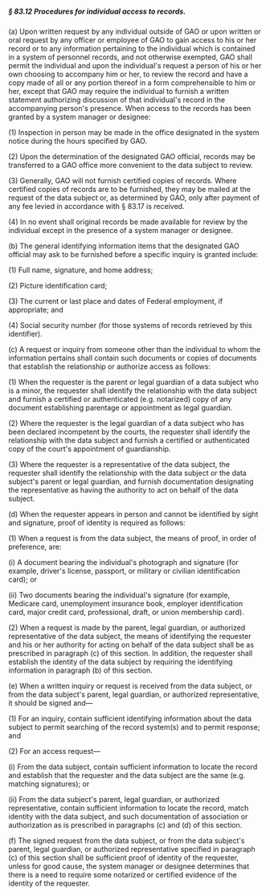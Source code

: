 ##### § 83.12 Procedures for individual access to records. #####

(a) Upon written request by any individual outside of GAO or upon written or oral request by any officer or employee of GAO to gain access to his or her record or to any information pertaining to the individual which is contained in a system of personnel records, and not otherwise exempted, GAO shall permit the individual and upon the individual's request a person of his or her own choosing to accompany him or her, to review the record and have a copy made of all or any portion thereof in a form comprehensible to him or her, except that GAO may require the individual to furnish a written statement authorizing discussion of that individual's record in the accompanying person's presence. When access to the records has been granted by a system manager or designee:

(1) Inspection in person may be made in the office designated in the system notice during the hours specified by GAO.

(2) Upon the determination of the designated GAO official, records may be transferred to a GAO office more convenient to the data subject to review.

(3) Generally, GAO will not furnish certified copies of records. Where certified copies of records are to be furnished, they may be mailed at the request of the data subject or, as determined by GAO, only after payment of any fee levied in accordance with § 83.17 is received.

(4) In no event shall original records be made available for review by the individual except in the presence of a system manager or designee.

(b) The general identifying information items that the designated GAO official may ask to be furnished before a specific inquiry is granted include:

(1) Full name, signature, and home address;

(2) Picture identification card;

(3) The current or last place and dates of Federal employment, if appropriate; and

(4) Social security number (for those systems of records retrieved by this identifier).

(c) A request or inquiry from someone other than the individual to whom the information pertains shall contain such documents or copies of documents that establish the relationship or authorize access as follows:

(1) When the requester is the parent or legal guardian of a data subject who is a minor, the requester shall identify the relationship with the data subject and furnish a certified or authenticated (e.g. notarized) copy of any document establishing parentage or appointment as legal guardian.

(2) Where the requester is the legal guardian of a data subject who has been declared incompetent by the courts, the requester shall identify the relationship with the data subject and furnish a certified or authenticated copy of the court's appointment of guardianship.

(3) Where the requester is a representative of the data subject, the requester shall identify the relationship with the data subject or the data subject's parent or legal guardian, and furnish documentation designating the representative as having the authority to act on behalf of the data subject.

(d) When the requester appears in person and cannot be identified by sight and signature, proof of identity is required as follows:

(1) When a request is from the data subject, the means of proof, in order of preference, are:

(i) A document bearing the individual's photograph and signature (for example, driver's license, passport, or military or civilian identification card); or

(ii) Two documents bearing the individual's signature (for example, Medicare card, unemployment insurance book, employer identification card, major credit card, professional, draft, or union membership card).

(2) When a request is made by the parent, legal guardian, or authorized representative of the data subject, the means of identifying the requester and his or her authority for acting on behalf of the data subject shall be as prescribed in paragraph (c) of this section. In addition, the requester shall establish the identity of the data subject by requiring the identifying information in paragraph (b) of this section.

(e) When a written inquiry or request is received from the data subject, or from the data subject's parent, legal guardian, or authorized representative, it should be signed and—

(1) For an inquiry, contain sufficient identifying information about the data subject to permit searching of the record system(s) and to permit response; and

(2) For an access request—

(i) From the data subject, contain sufficient information to locate the record and establish that the requester and the data subject are the same (e.g. matching signatures); or

(ii) From the data subject's parent, legal guardian, or authorized representative, contain sufficient information to locate the record, match identity with the data subject, and such documentation of association or authorization as is prescribed in paragraphs (c) and (d) of this section.

(f) The signed request from the data subject, or from the data subject's parent, legal guardian, or authorized representative specified in paragraph (c) of this section shall be sufficient proof of identity of the requester, unless for good cause, the system manager or designee determines that there is a need to require some notarized or certified evidence of the identity of the requester.
